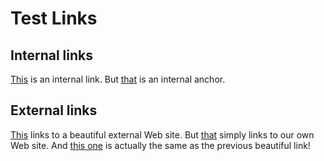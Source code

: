 # Test Links

<!-- MACRO{toc|fromDepth=1|toDepth=2|id=toc} -->

## Internal links

[This](index.html) is an internal link.
But [that](#internal-links) is an internal anchor.

## External links

[This](https://onehome.org) links to a beautiful external Web site.
But [that]($project.organization.url) simply links to our own Web site.
And [this one](https://onehome.org) is actually the same as the previous beautiful link!
